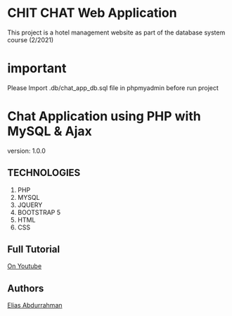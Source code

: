 # CHIT CHAT Web Application
This project is a hotel management website as part of the database system course (2/2021)

# important 
Please Import .db/chat_app_db.sql file in phpmyadmin before run project


# Chat Application using PHP with MySQL & Ajax

version: 1.0.0

## TECHNOLOGIES

1. PHP
1. MYSQL
1. JQUERY
1. BOOTSTRAP 5
1. HTML
1. CSS

## Full Tutorial

[On Youtube](https://youtu.be/JLnsWkQ-iB8)

## Authors

[Elias Abdurrahman](https://github.com/codingWithElias)
